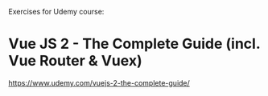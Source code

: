 Exercises for Udemy course:

# Vue JS 2 - The Complete Guide (incl. Vue Router & Vuex)

https://www.udemy.com/vuejs-2-the-complete-guide/